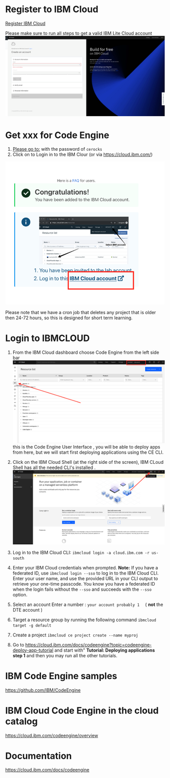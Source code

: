 
# Register to IBM Cloud 

[Register IBM Cloud](https://ibm.biz/BdfY4a )

Please make sure to run all steps to get a valid IBM Lite Cloud account 
![](README_IMAGES/Register.png)

<!---   # Go to the Labs ---> 
<!---  First run the setup steps then go to Exercise 1 ---> 
<!---  [access to IBM OpenLabs for Code Engine]( https://developer.ibm.com/openlabs/fs2021-codeengine) --->
# Get xxx for Code Engine 
1. [Please go to:](https://code-engine-workshop.mybluemix.net) with the password of `cerocks`
2. Click on    to Login in to the IBM  Clour (or via https://cloud.ibm.com/)

![](README_IMAGES/Login.png)


Please note that we have a cron job that deletes any project that is older then 24-72 hours, so this is designed for short term learning.

# Login to IBMCLOUD 
 
1. From the IBM Cloud dashboard choose Code Engine from the left side bar 
![](README_IMAGES/GoToCE.png)
this is the Code Engine User Interface , you will be able to deploy apps from here, but we will start first deploying applications using the CE CLI.
2. Click on the  IBM Cloud Shell (at the right side of the screen), IBM CLoud Shell has all the needed CLI's installed .
![](README_IMAGES/gotocli.png)
3. Log in to the IBM Cloud CLI: `ibmcloud login -a cloud.ibm.com -r us-south`
4. Enter your IBM Cloud credentials when prompted.
  **Note:** If you have a federated ID, use `ibmcloud login --sso` to log in to the IBM Cloud CLI. Enter your user name, and use the provided URL in your CLI output to retrieve your one-time passcode. You know you have a federated ID when the login fails without the `--sso` and succeeds with the `--sso` option.
  
3. Select an account Enter a number : `your account probably 1  `  ( **not** the DTE account )   
4. Target a resource group by running the following command `ibmcloud target -g default`
5. Create a project `ibmcloud ce project create --name myproj`
6. Go to https://cloud.ibm.com/docs/codeengine?topic=codeengine-deploy-app-tutorial and start with" **Tutorial: Deploying applications step 1** and then you may run all the other tutorials.




# IBM Code Engine samples 
https://github.com/IBM/CodeEngine

# IBM Cloud Code Engine in the cloud catalog 
https://cloud.ibm.com/codeengine/overview

# Documentation 
https://cloud.ibm.com/docs/codeengine


